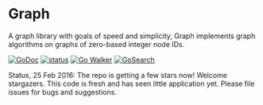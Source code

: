 Graph
=====

A graph library with goals of speed and simplicity, Graph implements
graph algorithms on graphs of zero-based integer node IDs.

[![GoDoc](https://godoc.org/github.com/soniakeys/graph?status.svg)](https://godoc.org/github.com/soniakeys/graph) [![status](https://sourcegraph.com/api/repos/github.com/soniakeys/graph/.badges/status.png)](https://sourcegraph.com/github.com/soniakeys/graph) [![Go Walker](http://gowalker.org/api/v1/badge)](https://gowalker.org/github.com/soniakeys/graph) [![GoSearch](http://go-search.org/badge?id=github.com%2Fsoniakeys%2Fgraph)](http://go-search.org/view?id=github.com%2Fsoniakeys%2Fgraph)

Status, 25 Feb 2016:  The repo is getting a few stars now!  Welcome stargazers.
This code is fresh and has seen little application yet.  Please file issues
for bugs and suggestions.
